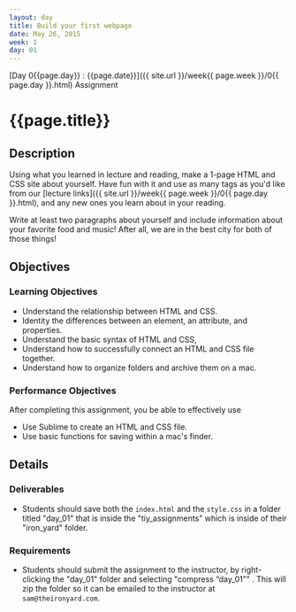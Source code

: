 ```yaml
---
layout: day
title: Build your first webpage
date: May 26, 2015
week: 1
day: 01
---
```

[Day 0{{page.day}} : {{page.date}}]({{ site.url }}/week{{ page.week }}/0{{ page.day }}.html) Assignment

# {{page.title}}

## Description
Using what you learned in lecture and reading, make a 1-page HTML and CSS site about yourself. Have fun with it and use as many tags as you'd like from our [lecture links]({{ site.url }}/week{{ page.week }}/0{{ page.day }}.html), and any new ones you learn about in your reading.

Write at least two paragraphs about yourself and include information about your favorite food and music! After all, we are in the best city for both of those things!

## Objectives

### Learning Objectives

* Understand the relationship between HTML and CSS.
* Identity the differences between an element, an attribute, and properties.
* Understand the basic syntax of HTML and CSS,
* Understand how to successfully connect an HTML and CSS file together.
* Understand how to organize folders and archive them on a mac.

### Performance Objectives

After completing this assignment, you be able to effectively use

* Use Sublime to create an HTML and CSS file.
* Use basic functions for saving within a mac's finder.


## Details

### Deliverables
* Students should save both the `index.html` and the `style.css` in a folder titled "day_01" that is inside the "tiy_assignments" which is inside of their "iron_yard" folder.

### Requirements

* Students should submit the assignment to the instructor, by right-clicking the "day_01" folder and selecting "compress “day_01”" . This will zip the folder so it can be emailed to the instructor at `sam@theironyard.com`.

